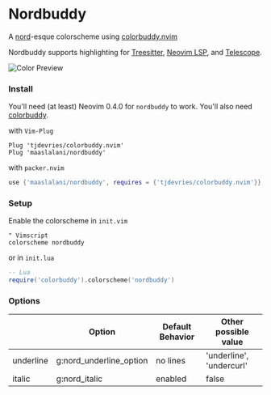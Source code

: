 # Nordbuddy

A [nord](https://www.nordtheme.com/)-esque colorscheme using [colorbuddy.nvim](https://github.com/tjdevries/colorbuddy.nvim)

Nordbuddy supports highlighting for [Treesitter](https://github.com/nvim-treesitter/nvim-treesitter), [Neovim LSP](https://neovim.io/doc/user/lsp.html), and [Telescope](https://github.com/nvim-telescope/telescope.nvim/).

![Color Preview](https://user-images.githubusercontent.com/42545625/112913430-935a6a80-90c7-11eb-867e-394b1790a14f.png)

### Install

You'll need (at least) Neovim 0.4.0 for `nordbuddy` to work. You'll also need [colorbuddy](https://github.com/tjdevries/colorbuddy.nvim).

with `Vim-Plug`
``` vim
Plug 'tjdevries/colorbuddy.nvim'
Plug 'maaslalani/nordbuddy'
```

with `packer.nvim`
``` lua
use {'maaslalani/nordbuddy', requires = {'tjdevries/colorbuddy.nvim'}}
```

### Setup

Enable the colorscheme in `init.vim`

```vim
" Vimscript
colorscheme nordbuddy
```

or in `init.lua`

```lua
-- Lua
require('colorbuddy').colorscheme('nordbuddy')
```

### Options

|           | Option                  | Default Behavior | Other possible value     |
|-----------|-------------------------|------------------|--------------------------|
| underline | g:nord_underline_option | no lines         | 'underline', 'undercurl' |
| italic    | g:nord_italic           | enabled          | false                    |
